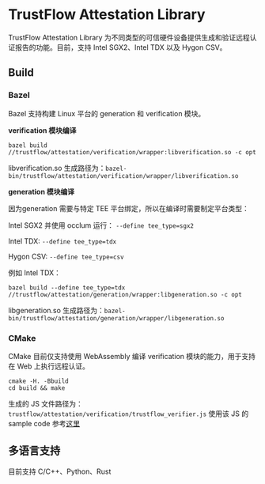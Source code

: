 # TrustFlow Attestation Library

TrustFlow Attestation Library 为不同类型的可信硬件设备提供生成和验证远程认证报告的功能。目前，支持 Intel SGX2、Intel TDX 以及 Hygon CSV。

## Build

### Bazel
Bazel 支持构建 Linux 平台的 generation 和 verification 模块。

**verification 模块编译**
```
bazel build //trustflow/attestation/verification/wrapper:libverification.so -c opt
```
libverification.so 生成路径为：`bazel-bin/trustflow/attestation/verification/wrapper/libverification.so`

**generation 模块编译**

因为generation 需要与特定 TEE 平台绑定，所以在编译时需要制定平台类型：

Intel SGX2 并使用 occlum 运行： `--define tee_type=sgx2`

Intel TDX: `--define tee_type=tdx`

Hygon CSV: `--define tee_type=csv`

例如 Intel TDX：
```
bazel build --define tee_type=tdx //trustflow/attestation/generation/wrapper:libgeneration.so -c opt
```
libgeneration.so 生成路径为：`bazel-bin/trustflow/attestation/generation/wrapper/libgeneration.so`

### CMake
CMake 目前仅支持使用 WebAssembly 编译 verification 模块的能力，用于支持在 Web 上执行远程认证。
```
cmake -H. -Bbuild
cd build && make
```
生成的 JS 文件路径为：`trustflow/attestation/verification/trustflow_verifier.js`
使用该 JS 的sample code 参考[这里](sample/verification/wasm/sample_react_app/README.md)

## 多语言支持

目前支持 C/C++、Python、Rust